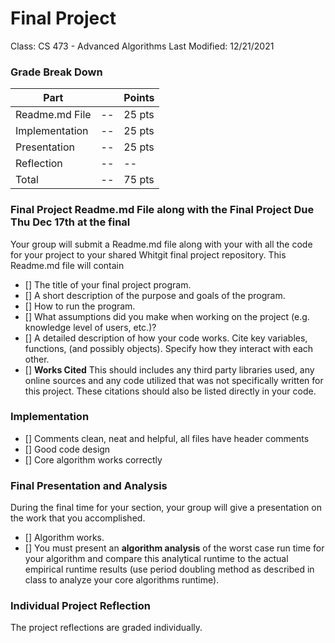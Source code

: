 # Final Project
Class: CS 473 - Advanced Algorithms 
Last Modified: 12/21/2021

### Grade Break Down
| Part           |      | Points  |
|----------------|------|---------|
| Readme.md File |   -- | 25 pts  |    
| Implementation |   -- | 25 pts  |
| Presentation   |   -- | 25 pts  | 
| Reflection     |   -- | --      |
| Total          |   -- | 75 pts  |

### Final Project Readme.md File along  with the Final Project Due Thu Dec 17th at the final
Your group will submit a Readme.md file along with your with all the code for your project to your shared Whitgit final project repository. This Readme.md file will contain
- []  The title of your final project program.
- [] A short description of the purpose and goals of the program. 
- [] How to run the program.
- [] What assumptions did you make when working on the project (e.g. knowledge level of users, etc.)?
- [] A detailed description of how your code works. Cite key variables,  functions, (and possibly objects). Specify how they interact with each other.
- []  __Works Cited__ This should includes any third party libraries used, any online sources and any code utilized that was not specifically written for this project. These citations should also be listed directly in your code.

### Implementation

- [] Comments clean, neat and helpful, all files have header comments
- [] Good code design
- [] Core algorithm works correctly

### Final Presentation and Analysis 
During the final time for your section, your group will give a presentation on the work that you accomplished. 
- [] Algorithm works.
- [] You must present an __algorithm analysis__ of the worst case run time for your algorithm and compare this analytical runtime to the actual empirical runtime results (use period doubling method as described in class to analyze your core algorithms runtime).

### Individual Project Reflection
The project reflections are graded individually.